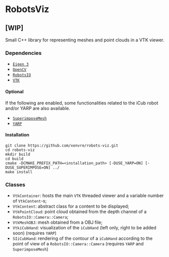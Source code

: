 # RobotsViz
## [WIP]

Small C++ library for representing meshes and point clouds in a VTK viewer.

### Dependencies

- [`Eigen 3`](http://eigen.tuxfamily.org/index.php?title=Main_Page)
- [`OpenCV`](https://opencv.org/)
- [`RobotsIO`](https://github.com/xenvre/robots-io)
- [`VTK`](https://vtk.org/)

#### Optional

If the following are enabled, some functionalities related to the iCub robot and/or YARP are also available.

- [`SuperimposeMesh`](https://github.com/robotology/superimpose-mesh-lib)
- [`YARP`](https://github.com/robotology/yarp)


#### Installation

```
git clone https://github.com/xenvre/robots-viz.git
cd robots-viz
mkdir build
cd build
cmake -DCMAKE_PREFIX_PATH=<installation_path> [-DUSE_YARP=ON] [-DUSE_SUPERIMPOSE=ON] ../
make install
```

### Classes

- `VtkContainer`: hosts the main `VTK` threaded viewer and a variable number of `VtkContent`-s;
- `VtkContent`: abstract class for a content to be displayed;
- `VtkPointCloud`: point cloud obtained from the depth channel of a `RobotsIO::Camera::Camera`;
- `VtkMeshOBJ`: mesh obtained from a OBJ file;
- `VtkiCubHand`: visualization of the `iCubHand` (left only, right to be added soon) (requires `YARP`)
- `SIiCubHand`: rendering of the contour of a `iCubHand` according to the point of view of a `RobotsIO::Camera::Camera` (requires `YARP` and `SuperimposeMesh`)

